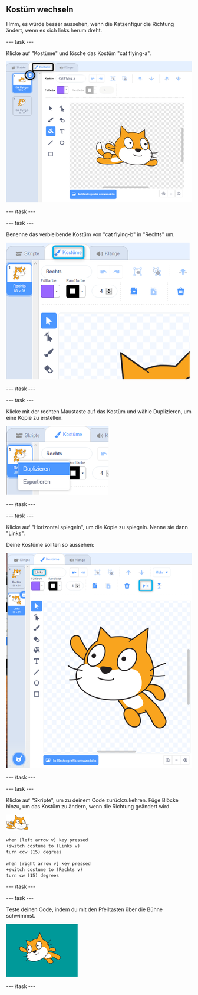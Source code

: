 ## Kostüm wechseln

Hmm, es würde besser aussehen, wenn die Katzenfigur die Richtung ändert, wenn es sich links herum dreht.

--- task ---

Klicke auf "Kostüme" und lösche das Kostüm "cat flying-a".

![Registerkarte Kostüme und Löschsymbol auf dem Kostüm hervorgehoben](images/swim-delete-a.png)

--- /task ---

--- task ---

Benenne das verbleibende Kostüm von "cat flying-b" in "Rechts" um.

![Name Rechts auf der Registerkarte Kostüme hervorgehoben](images/swim-costume-right.png)

--- /task ---

--- task ---

Klicke mit der rechten Maustaste auf das Kostüm und wähle Duplizieren, um eine Kopie zu erstellen.

![Kostümmenü mit hervorgehobenem Duplizieren](images/swim-costume-duplicate.png)

--- /task ---

--- task ---

Klicke auf "Horizontal spiegeln", um die Kopie zu spiegeln. Nenne sie dann "Links".

Deine Kostüme sollten so aussehen:

![neues Kostüm nach links blickend mit Flip-Symbol und hervorgehobenem Namen](images/swim-costume-left.png)

--- /task ---

--- task ---

Klicke auf "Skripte", um zu deinem Code zurückzukehren. Füge Blöcke hinzu, um das Kostüm zu ändern, wenn die Richtung geändert wird.

![Schwimmer Figur](images/swimmer-sprite.png)

```blocks3
when [left arrow v] key pressed
+switch costume to (Links v)
turn ccw (15) degrees

when [right arrow v] key pressed
+switch costume to (Rechts v)
turn cw (15) degrees
```

--- /task ---

--- task ---

Teste deinen Code, indem du mit den Pfeiltasten über die Bühne schwimmst.

![Figur nach links blickend](images/swim-test-left.png)

--- /task ---
